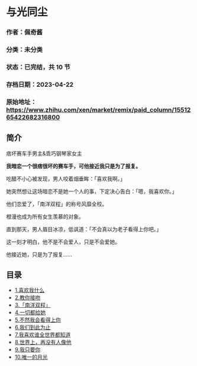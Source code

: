 # 与光同尘

### 作者：佩奇酱

### 分类：未分类

### 状态：已完结，共 10 节

### 存档日期：2023-04-22

### 原始地址：https://www.zhihu.com/xen/market/remix/paid_column/1551265422682316800


## 简介
痞坏赛车手男主&乖巧钢琴家女主


**我暗恋一个很痞很坏的赛车手，可他接近我只是为了报复。**


  



吃醋不小心被发现，男人咬着烟垂眸：「喜欢我啊。」


她突然想让这场暗恋不是她一个人的事，下定决心告白：「嗯，我喜欢你。」


他们恋爱了，「南洋双程」的称号风靡全校。


橙漫也成为所有女生羡慕的对象。


直到那天，男人眉目冰凉，低讽道：「不会真以为老子看得上你吧。」


这一刻才明白，他不是不会爱人，只是不会爱她。


他接近她，只是为了报复……




## 目录
- [1.喜欢我什么](1.喜欢我什么.md)<!-- 2022-09-08 11:50 -->
- [2.教你接吻](2.教你接吻.md)<!-- 2022-09-08 11:50 -->
- [3.「南洋双程」](3.「南洋双程」.md)<!-- 2022-09-08 11:50 -->
- [4.一切都给她](4.一切都给她.md)<!-- 2022-09-08 11:50 -->
- [5.不然我会看得上你](5.不然我会看得上你.md)<!-- 2022-09-08 11:50 -->
- [6.我们到此为止](6.我们到此为止.md)<!-- 2022-09-08 11:50 -->
- [7.我喜欢谁全世界都知道](7.我喜欢谁全世界都知道.md)<!-- 2022-09-08 11:50 -->
- [8.世界上，再没有人像他](8.世界上，再没有人像他.md)<!-- 2022-09-08 11:50 -->
- [9.我只要你](9.我只要你.md)<!-- 2022-09-08 11:50 -->
- [10.唯一的月光](10.唯一的月光.md)<!-- 2022-09-08 11:50 -->
